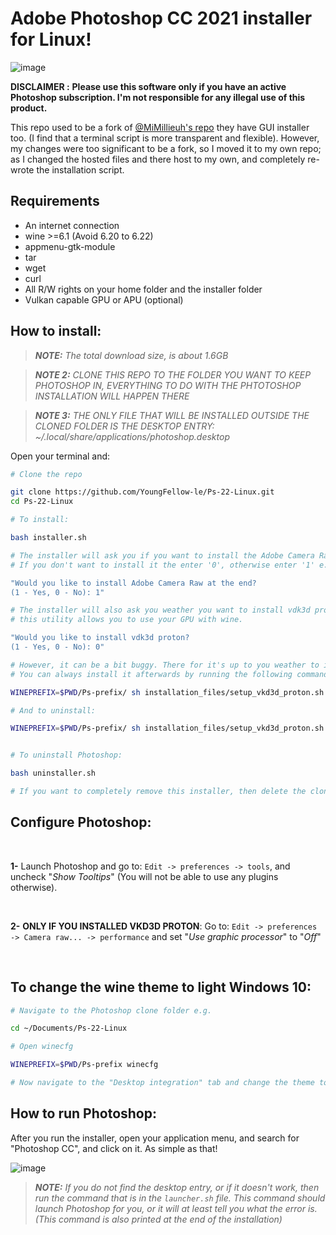 # Adobe Photoshop CC 2021 installer for Linux!

![image](https://github.com/YoungFellow-le/Ps-22-Linux/blob/main/Images/screenshot.png)

**DISCLAIMER :**
**Please use this software only if you have an active Photoshop subscription. I'm not responsible for any illegal use of this product.**

This repo used to be a fork of [@MiMillieuh's repo](https://github.com/MiMillieuh/Photoshop-CC2022-Linux) they have GUI installer too. (I find that a terminal script is more transparent and flexible).
However, my changes were too significant to be a fork, so I moved it to my own repo; as I changed the hosted files and there host to my own, and completely re-wrote the installation script.  
## Requirements
- An internet connection
- wine >=6.1 (Avoid 6.20 to 6.22)
- appmenu-gtk-module
- tar
- wget
- curl
- All R/W rights on your home folder and the installer folder
- Vulkan capable GPU or APU (optional)


## How to install:

>_**NOTE:** The total download size, is about 1.6GB_

>_**NOTE 2:** CLONE THIS REPO TO THE FOLDER YOU WANT TO KEEP PHOTOSHOP IN, EVERYTHING TO DO WITH THE PHTOTOSHOP INSTALLATION WILL HAPPEN THERE_

>_**NOTE 3:** THE ONLY FILE THAT WILL BE INSTALLED OUTSIDE THE CLONED FOLDER IS THE DESKTOP ENTRY: ~/.local/share/applications/photoshop.desktop_

Open your terminal and:

```bash
# Clone the repo

git clone https://github.com/YoungFellow-le/Ps-22-Linux.git
cd Ps-22-Linux

# To install:

bash installer.sh

# The installer will ask you if you want to install the Adobe Camera Raw Plugin (that is yes in most cases)
# If you don't want to install it the enter '0', otherwise enter '1' e.g.

"Would you like to install Adobe Camera Raw at the end?
(1 - Yes, 0 - No): 1"

# The installer will also ask you weather you want to install vdk3d proton,
# this utility allows you to use your GPU with wine.

"Would you like to install vdk3d proton?
(1 - Yes, 0 - No): 0"

# However, it can be a bit buggy. There for it's up to you weather to install it or not.
# You can always install it afterwards by running the following command in the "Ps-22-Linux" folder:

WINEPREFIX=$PWD/Ps-prefix/ sh installation_files/setup_vkd3d_proton.sh install

# And to uninstall:

WINEPREFIX=$PWD/Ps-prefix/ sh installation_files/setup_vkd3d_proton.sh uninstall


# To uninstall Photoshop:

bash uninstaller.sh

# If you want to completely remove this installer, then delete the cloned folder after running the uninstaller.
```
## Configure Photoshop:
<br>

**1-** Launch Photoshop and go to: `Edit -> preferences -> tools`, and uncheck "_Show Tooltips_" (You will not be able to use any plugins otherwise).

<br>

**2-** **ONLY IF YOU INSTALLED VKD3D PROTON**:  Go to: `Edit -> preferences -> Camera raw... -> performance` and set "_Use graphic processor_" to "_Off_"

<br>

## To change the wine theme to light Windows 10:
  ```bash
  # Navigate to the Photoshop clone folder e.g.
  
  cd ~/Documents/Ps-22-Linux
  
  # Open winecfg
  
  WINEPREFIX=$PWD/Ps-prefix winecfg
  
  # Now navigate to the "Desktop integration" tab and change the theme to "Light"
  
  ```
## How to run Photoshop:

After you run the installer, open your application menu, and search for "Photoshop CC", and click on it. As simple as that!


![image](https://user-images.githubusercontent.com/79008923/169689470-77dd0b17-b93a-4d91-819d-dabd8e9e401c.png)



>_**NOTE:** If you do not find the desktop entry, or if it doesn't work, then run the command that is in the `launcher.sh` file. This command should launch Photoshop for you, or it will at least tell you what the error is. (This command is also printed at the end of the installation)_
